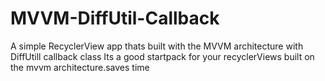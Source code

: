 # MVVM-DiffUtil-Callback
A simple RecyclerView app thats built with the MVVM architecture with DiffUtill callback class
Its a good startpack for your recyclerViews built on the mvvm architecture.saves time
